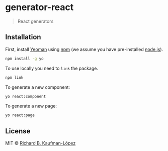 # generator-react
> React generators

## Installation

First, install [Yeoman](http://yeoman.io) using [npm](https://www.npmjs.com/) (we assume you have pre-installed [node.js](https://nodejs.org/)).

```bash
npm install -g yo
```

To use locally you need to `link` the package.

```bash
npm link
```

To generate a new component:

```bash
yo react:component
```

To generate a new page:

```bash
yo react:page
```

## License

MIT © [Richard B. Kaufman-López](https://twitter.com/sparragus)

